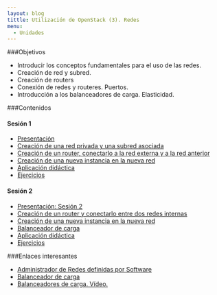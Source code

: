 ```yaml
---
layout: blog
tittle: Utilización de OpenStack (3). Redes
menu:
  - Unidades
---
```

###Objetivos

* Introducir los conceptos fundamentales para el uso de las redes.
* Creación de red y subred.
* Creación de routers
* Conexión de redes y routeres. Puertos.
* Introducción a los balanceadores de carga. Elasticidad.

###Contenidos

#### Sesión 1

* [Presentación](presentacion)
* [Creación de una red privada y una subred asociada](red1)
* [Creación de un router, conectarlo a la red externa y a la red anterior](router1)
* [Creación de una nueva instancia en la nueva red](instancia1)
* [Aplicación didáctica](aula1)
* [Ejercicios](ejercicios1)

#### Sesión 2

* [Presentación: Sesión 2](presentacion2)
* [Creación de un router y conectarlo entre dos redes internas](router2)
* [Creación de una nueva instancia en la nueva red](red2)
* [Balanceador de carga](balanceador)
* [Aplicación didáctica](aula2)
* [Ejercicios](ejercicios2)


###Enlaces interesantes

* [Administrador de Redes definidas por Software](https://docs.stackops.net/sdn-plugin-es.html)
* [Balanceador de carga](https://docs.stackops.net/lbaas-plugin-es.html)
* [Balanceadores de carga. Vídeo.](http://youtu.be/Gc1hXiz86kU)